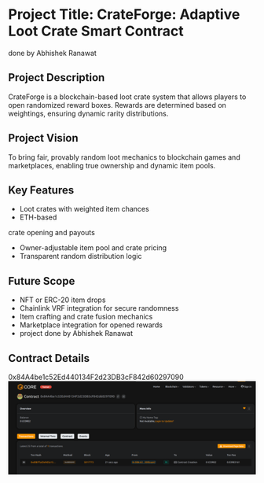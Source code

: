 # Project Title: CrateForge: Adaptive Loot Crate Smart Contract
done by Abhishek Ranawat 
## Project Description

CrateForge is a blockchain-based loot crate system that allows players to open randomized reward boxes. Rewards are determined based on weightings, ensuring dynamic rarity distributions.

## Project Vision

To bring fair, provably random loot mechanics to blockchain games and marketplaces, enabling true ownership and dynamic item pools.

## Key Features

- Loot crates with weighted item chances
- ETH-based

 crate opening and payouts
- Owner-adjustable item pool and crate pricing
- Transparent random distribution logic

## Future Scope 

- NFT or ERC-20 item drops
- Chainlink VRF integration for secure randomness
- Item crafting and crate fusion mechanics
- Marketplace integration for opened rewards
- project done by Abhishek Ranawat 

## Contract Details
0x84A4be1c52Ed440134F2d23DB3cF842d60297090
![alt text](image.png)

